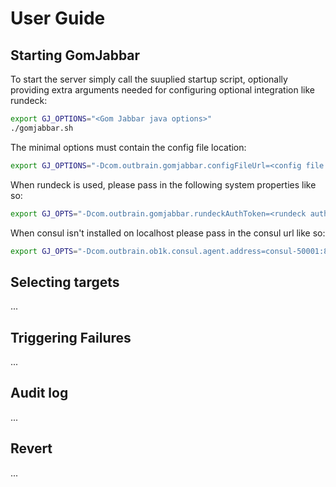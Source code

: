 # User Guide

## Starting GomJabbar
To start the server simply call the suuplied startup script, 
optionally providing extra arguments needed for configuring optional integration like rundeck: 
```bash
export GJ_OPTIONS="<Gom Jabbar java options>"
./gomjabbar.sh
```
The minimal options must contain the config file location:
```bash
export GJ_OPTIONS="-Dcom.outbrain.gomjabbar.configFileUrl=<config file url> ..."
```
When rundeck is used, please pass in the following system properties like so:
```bash
export GJ_OPTS="-Dcom.outbrain.gomjabbar.rundeckAuthToken=<rundeck auth token> -Dcom.outbrain.gomjabbar.rundeckHost=<rundeck host>"
```
When consul isn't installed on localhost please pass in the consul url like so:
```bash
export GJ_OPTS="-Dcom.outbrain.ob1k.consul.agent.address=consul-50001:8500 ..."
```

## Selecting targets
...

## Triggering Failures
...

## Audit log
...

## Revert
...
